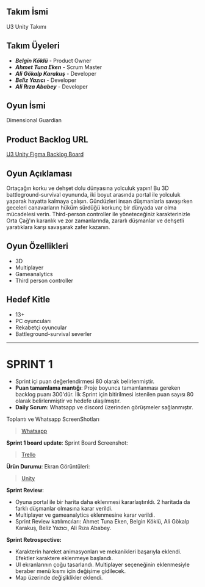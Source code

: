 ## Takım İsmi
U3 Unity Takımı

## Takım Üyeleri
- ***Belgin Köklü*** - Product Owner
- ***Ahmet Tuna Eken*** - Scrum Master
- ***Ali Gökalp Karakuş*** - Developer
- ***Beliz Yazıcı*** - Developer
- ***Ali Rıza Ababey*** - Developer

## Oyun İsmi
Dimensional Guardian

## Product Backlog URL
[U3 Unity Figma Backlog Board](https://www.figma.com/board/g2niP20sDSIiggz5IzWDCj/BOOTCAMP-3?node-id=0-1&t=XVti6esxJnMpuAw6-1)

## Oyun Açıklaması
Ortaçağın korku ve dehşet dolu dünyasına yolculuk yapın! Bu 3D battleground-survival oyununda, iki boyut arasında portal ile yolculuk yaparak hayatta kalmaya çalışın. Gündüzleri insan düşmanlarla savaşırken geceleri canavarların hüküm sürdüğü korkunç bir dünyada var olma mücadelesi verin. Third-person controller ile yöneteceğiniz karakterinizle Orta Çağ'ın karanlık ve zor zamanlarında, zararlı düşmanlar ve dehşetli yaratıklara karşı savaşarak zafer kazanın.

## Oyun Özellikleri
- 3D
- Multiplayer
- Gameanalytics
- Third person controller

## Hedef Kitle
- 13+
- PC oyuncuları
- Rekabetçi oyuncular
- Battleground-survival severler

---
# **SPRINT 1**
- Sprint içi puan değerlendirmesi 80 olarak belirlenmiştir.
- **Puan tamamlama mantığı**: Proje boyunca tamamlanması gereken backlog puanı 300'dür. İlk Sprint için bitirilmesi istenilen puan sayısı 80 olarak belirlenmiştir ve hedefe ulaşılmıştır.
- **Daily Scrum**: Whatsapp ve discord üzerinden görüşmeler sağlanmıştır.
  
Toplantı ve Whatsapp ScreenShotları <blockquote class="imgur-embed-pub" lang="en" data-id="a/tT5yDdA"  ><a href="https://imgur.com/a/xp1fQKD">Whatsapp</a></blockquote>

 **Sprint 1 board update**: Sprint Board Screenshot: 
<blockquote class="imgur-embed-pub" lang="en" data-id="a/tT5yDdA"  ><a href="https://imgur.com/a/UBvPNca">Trello</a></blockquote>

 **Ürün Durumu**: Ekran Görüntüleri:
<blockquote class="imgur-embed-pub" lang="en" data-id="a/tT5yDdA"  ><a href="https://imgur.com/a/b8ijTpV">Unity</a></blockquote>


  **Sprint Review**:
- Oyuna portal ile bir harita daha eklenmesi kararlaştırıldı. 2 haritada da farklı düşmanlar olmasına karar verildi.
- Multiplayer ve gameanalytics eklenmesine karar verildi.
- Sprint Review katılımcıları: Ahmet Tuna Eken, Belgin Köklü, Ali Gökalp Karakuş, Beliz Yazıcı, Ali Rıza Ababey.

**Sprint Retrospective:**
- Karakterin hareket animasyonları ve mekanikleri başarıyla eklendi. Efektler karaktere eklenmeye başlandı.
- UI ekranlarının çoğu tasarlandı. Multiplayer seçeneğinin eklenmesiyle beraber menü kısmı için değişime gidilecek.
- Map üzerinde değişiklikler eklendi.
